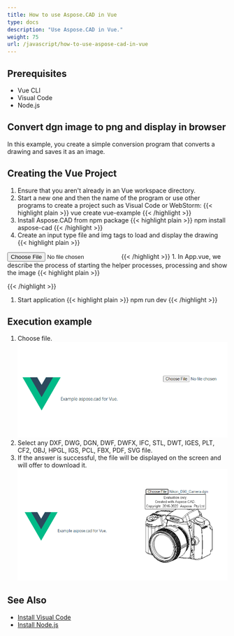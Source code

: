 ```yaml
---
title: How to use Aspose.CAD in Vue
type: docs
description: "Use Aspose.CAD in Vue."
weight: 75
url: /javascript/how-to-use-aspose-cad-in-vue
---
```


## Prerequisites
- Vue CLI
- Visual Code
- Node.js

## Convert dgn image to png and display in browser

In this example, you create a simple conversion program that converts a drawing and saves it as an image.

## Creating the Vue Project

1. Ensure that you aren't already in an Vue workspace directory.
1. Start a new one and then the name of the program or use other programs to create a project such as Visual Code or WebStorm:
{{< highlight plain >}}
vue create vue-example
{{< /highlight >}}
1. Install Aspose.CAD from npm package
{{< highlight plain >}}
npm install aspose-cad
{{< /highlight >}}
1. Create an input type file and img tags to load and display the drawing
{{< highlight plain >}}
<input id="file" type="file">
<img id="image" />
{{< /highlight >}}
1. In App.vue, we describe the process of starting the helper processes, processing and show the image
{{< highlight plain >}}
<script>
import {Drawing, PngOptions} from "aspose-cad";

export default{
  beforeCreate: function () {
    //need for start assembly process
    let recaptchaScript = document.createElement('script')
    recaptchaScript.setAttribute('src', '/node_modules/aspose-cad/dotnet.js')
    document.head.appendChild(recaptchaScript)

    let dotnet;
  },
  mounted() {
    window.addEventListener('load', this.onWindowLoad)
  },
  methods: {
    async onWindowLoad() {
      
      console.log("loading WASM...");
      await dotnet.boot();
      console.log("loaded WASM");

      document.querySelector('input').addEventListener('change', function() {
            const reader = new FileReader();
            reader.onload = function() {

              let arrayBuffer = this.result;
              let array = new Uint8Array(arrayBuffer);

              // LOAD
              let file = Image.load(array);
              console.log(file);

              // SAVE
              let exportedFilePromise = Image.save(array, new PngOptions());
              exportedFilePromise.then(exportedFile => {
                console.log(exportedFile);

                let urlCreator = window.URL || window.webkitURL;
                let blob = new Blob([exportedFile], { type: 'application/octet-stream' });
                let imageUrl = urlCreator.createObjectURL(blob);
                document.querySelector("#image").src = imageUrl;
              });
            }

            reader.readAsArrayBuffer(this.files[0]);
          },
          false);
    },
  },
}
</script>

<template>
  <header>
    <img alt="Vue logo" class="logo" src="./assets/logo.svg" width="125" height="125" />
    <p>Example aspose.cad for Vue.</p>
  </header>

  <main>
    <input id="file" type="file">
    <br/>
    <img id="image" />
  </main>
</template>

<style scoped>
header {
  line-height: 1.5;
}
main{
  text-align: center;
}

.logo {
  display: block;
  margin: 0 auto 2rem;
}

@media (min-width: 1024px) {
  header {
    display: flex;
    place-items: center;
    padding-right: calc(var(--section-gap) / 2);
  }


  header .wrapper {
    display: flex;
    place-items: flex-start;
    flex-wrap: wrap;
  }
}
</style>
{{< /highlight >}}
1. Start application
{{< highlight plain >}}
npm run dev
{{< /highlight >}}

## Execution example

1. Choose file.<br>
![Choose file](choose-file.png)<br>
1. Select any DXF, DWG, DGN, DWF, DWFX, IFC, STL, DWT, IGES, PLT, CF2, OBJ, HPGL, IGS, PCL, FBX, PDF, SVG file.
1. If the answer is successful, the file will be displayed on the screen and will offer to download it.<br>
![Convert image](convert-image.png)<br>

## See Also

- [Install Visual Code](https://code.visualstudio.com/)
- [Install Node.js](https://nodejs.org/en/)